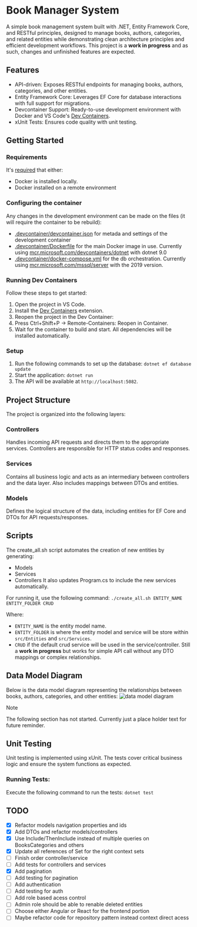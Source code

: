 # Book Manager System
A simple book management system built with .NET, Entity Framework Core, and RESTful principles, designed to manage books, authors, categories, and related entities while demonstrating clean architecture principles and efficient development workflows. This project is a **work in progress** and as such, changes and unfinished features are expected.

## Features
- API-driven: Exposes RESTful endpoints for managing books, authors, categories, and other entities.
- Entity Framework Core: Leverages EF Core for database interactions with full support for migrations.
- Devcontainer Support: Ready-to-use development environment with Docker and VS Code's [Dev Containers](https://code.visualstudio.com/docs/devcontainers/containers).
- xUnit Tests: Ensures code quality with unit testing.

## Getting Started

### Requirements
It's [required](https://code.visualstudio.com/docs/devcontainers/containers#_system-requirements) that either:
- Docker is installed locally.
- Docker installed on a remote environment

### Configuring the container
Any changes in the development environment can be made on the files (it will require the container to be rebuild):
- [.devcontainer/devcontainer.json](.devcontainer/devcontainer.json) for metada and settings of the development container
- [.devcontainer/Dockerfile](.devcontainer/Dockerfile) for the main Docker image in use. Currently using [mcr.microsoft.com/devcontainers/dotnet](https://hub.docker.com/r/microsoft/devcontainers-dotnet) with dotnet 9.0
- [.devcontainer/docker-compose.yml](.devcontainer/docker-compose.yml) for the db orchestration. Currently using [mcr.microsoft.com/mssql/server](https://hub.docker.com/r/microsoft/mssql-server) with the 2019 version.


### Running Dev Containers
Follow these steps to get started:
1. Open the project in VS Code.
2. Install the [Dev Containers](https://marketplace.visualstudio.com/items?itemName=ms-vscode-remote.remote-containers) extension.
3. Reopen the project in the Dev Container:
4. Press Ctrl+Shift+P -> Remote-Containers: Reopen in Container.
5. Wait for the container to build and start. All dependencies will be installed automatically.

### Setup
1. Run the following commands to set up the database:
`dotnet ef database update`
2. Start the application:
`dotnet run`
3. The API will be available at `http://localhost:5082`.

## Project Structure
The project is organized into the following layers:

### Controllers
Handles incoming API requests and directs them to the appropriate services. Controllers are responsible for HTTP status codes and responses.

### Services
Contains all business logic and acts as an intermediary between controllers and the data layer. Also includes mappings between DTOs and entities.

### Models
Defines the logical structure of the data, including entities for EF Core and DTOs for API requests/responses.

## Scripts
The create_all.sh script automates the creation of new entities by generating:

- Models
- Services
- Controllers
It also updates Program.cs to include the new services automatically.

For running it, use the following command:
`./create_all.sh ENTITY_NAME ENTITY_FOLDER CRUD`

Where:
- `ENTITY_NAME` is the entity model name.
- `ENTITY_FOLDER` is where the entity model and service will be store within `src/Entities` and `src/Services`.
- `CRUD` if the default crud service will be used in the service/controller. Still a **work in progress** but works for simple API call without any DTO mappings or complex relationships.

## Data Model Diagram
Below is the data model diagram representing the relationships between books, authors, categories, and other entities:
![data model diagram](/docs/diagram.png)

> [!NOTE]
> The following section has not started. Currently just a place holder text for future reminder.
## Unit Testing
Unit testing is implemented using xUnit. The tests cover critical business logic and ensure the system functions as expected.

### Running Tests:
Execute the following command to run the tests:
`dotnet test`

## TODO
- [X] Refactor models navigation properties and ids
- [X] Add DTOs and refactor models/controllers
- [X] Use Include/ThenInclude instead of multiple queries on BooksCategories and others
- [X] Update all references of Set<T> for the right context sets
- [ ] Finish order controller/service
- [ ] Add tests for controllers and services
- [X] Add pagination
- [ ] Add testing for pagination
- [ ] Add authentication
- [ ] Add testing for auth
- [ ] Add role based acess control
- [ ] Admin role should be able to renable deleted entities
- [ ] Choose either Angular or React for the frontend portion
- [ ] Maybe refactor code for repository pattern instead context direct acess